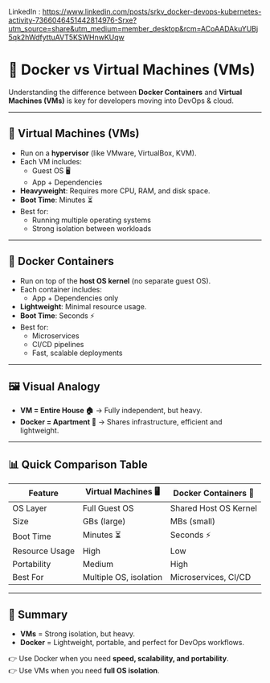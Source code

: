 LinkedIn : https://www.linkedin.com/posts/srkv_docker-devops-kubernetes-activity-7366046451442814976-Srxe?utm_source=share&utm_medium=member_desktop&rcm=ACoAADAkuYUBj5qk2hWdfyttuAVT5KSWHnwKUqw
# 🐳 Docker vs Virtual Machines (VMs)

Understanding the difference between **Docker Containers** and **Virtual Machines (VMs)** is key for developers moving into DevOps & cloud.

---

## 🔹 Virtual Machines (VMs)
- Run on a **hypervisor** (like VMware, VirtualBox, KVM).  
- Each VM includes:  
  - Guest OS 🖥️  
  - App + Dependencies  
- **Heavyweight**: Requires more CPU, RAM, and disk space.  
- **Boot Time**: Minutes ⏳  
- Best for:  
  - Running multiple operating systems  
  - Strong isolation between workloads  

---

## 🔹 Docker Containers
- Run on top of the **host OS kernel** (no separate guest OS).  
- Each container includes:  
  - App + Dependencies only  
- **Lightweight**: Minimal resource usage.  
- **Boot Time**: Seconds ⚡  
- Best for:  
  - Microservices  
  - CI/CD pipelines  
  - Fast, scalable deployments  

---

## 🖼️ Visual Analogy
- **VM = Entire House 🏠** → Fully independent, but heavy.  
- **Docker = Apartment 🏢** → Shares infrastructure, efficient and lightweight.  

---

## 📊 Quick Comparison Table

| Feature            | Virtual Machines 🖥️ | Docker Containers 🐳 |
|--------------------|----------------------|----------------------|
| OS Layer           | Full Guest OS        | Shared Host OS Kernel |
| Size               | GBs (large)          | MBs (small)          |
| Boot Time          | Minutes ⏳            | Seconds ⚡            |
| Resource Usage     | High                 | Low                  |
| Portability        | Medium               | High                 |
| Best For           | Multiple OS, isolation | Microservices, CI/CD |

---

## 📌 Summary
- **VMs** = Strong isolation, but heavy.  
- **Docker** = Lightweight, portable, and perfect for DevOps workflows.  

👉 Use Docker when you need **speed, scalability, and portability**.  
👉 Use VMs when you need **full OS isolation**.  
